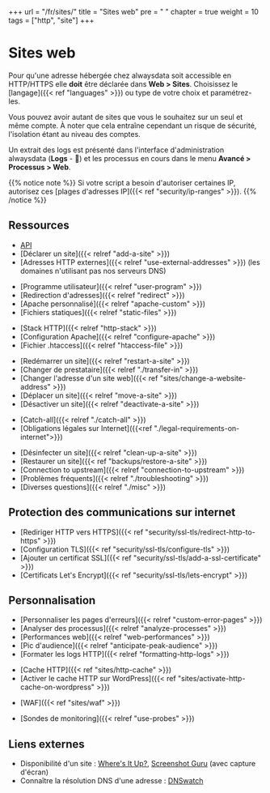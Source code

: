 +++
url = "/fr/sites/"
title = "Sites web"
pre = "<i class='fas fa-fw fa-globe'></i> "
chapter = true
weight = 10
tags = ["http", "site"]
+++

# Sites web

Pour qu'une adresse hébergée chez alwaysdata soit accessible en HTTP/HTTPS elle **doit** être déclarée dans **Web > Sites**. Choisissez le [langage]({{< ref "languages" >}}) ou type de votre choix et paramétrez-les.

Vous pouvez avoir autant de sites que vous le souhaitez sur un seul et même compte. À noter que cela entraîne cependant un risque de sécurité, l'isolation étant au niveau des comptes.

Un extrait des logs est présenté dans l'interface d'administration alwaysdata (**Logs** - 📄) et les processus en cours dans le menu **Avancé > Processus > Web**.

{{% notice note %}}
Si votre script a besoin d'autoriser certaines IP, autorisez ces [plages d'adresses IP]({{< ref "security/ip-ranges" >}}).
{{% /notice %}}

## Ressources

- [API](https://api.alwaysdata.com/v1/site/doc/)
- [Déclarer un site]({{< relref "add-a-site" >}})
- [Adresses HTTP externes]({{< relref "use-external-addresses" >}}) (les domaines n'utilisant pas nos serveurs DNS)
* [Programme utilisateur]({{< relref "user-program" >}})
* [Redirection d'adresses]({{< relref "redirect" >}})
* [Apache personnalisé]({{< relref "apache-custom" >}})
* [Fichiers statiques]({{< relref "static-files" >}})
- [Stack HTTP]({{< relref "http-stack" >}})
- [Configuration Apache]({{< relref "configure-apache" >}})
- [Fichier .htaccess]({{< relref "htaccess-file" >}})
* [Redémarrer un site]({{< relref "restart-a-site" >}})
* [Changer de prestataire]({{< relref "./transfer-in" >}})
* [Changer l'adresse d'un site web]({{< ref "sites/change-a-website-address" >}})
* [Déplacer un site]({{< relref "move-a-site" >}})
* [Désactiver un site]({{< relref "deactivate-a-site" >}})
- [Catch-all]({{< relref "./catch-all" >}})
- [Obligations légales sur Internet]({{<ref "./legal-requirements-on-internet">}})
* [Désinfecter un site]({{< relref "clean-up-a-site" >}})
* [Restaurer un site]({{< ref "backups/restore-a-site" >}})
* [Connection to upstream]({{< relref "connection-to-upstream" >}})
* [Problèmes fréquents]({{< relref "./troubleshooting" >}})
* [Diverses questions]({{< relref "./misc" >}})

## Protection des communications sur internet

- [Rediriger HTTP vers HTTPS]({{< ref "security/ssl-tls/redirect-http-to-https" >}})
- [Configuration TLS]({{< ref "security/ssl-tls/configure-tls" >}})
- [Ajouter un certificat SSL]({{< ref "security/ssl-tls/add-a-ssl-certificate" >}})
- [Certificats Let's Encrypt]({{< ref "security/ssl-tls/lets-encrypt" >}})

## Personnalisation

* [Personnaliser les pages d'erreurs]({{< relref "custom-error-pages" >}})
* [Analyser des processus]({{< relref "analyze-processes" >}})
* [Performances web]({{< relref "web-performances" >}})
* [Pic d'audience]({{< relref "anticipate-peak-audience" >}})
* [Formater les logs HTTP]({{< relref "formatting-http-logs" >}})
- [Cache HTTP]({{< ref "sites/http-cache" >}})
- [Activer le cache HTTP sur WordPress]({{< ref "sites/activate-http-cache-on-wordpress" >}})
* [WAF]({{< ref "sites/waf" >}})
- [Sondes de monitoring]({{< relref "use-probes" >}})

## Liens externes

- Disponibilité d'un site : [Where's It Up?](https://wheresitup.com/), [Screenshot Guru](https://screenshot.guru/) (avec capture d'écran)
- Connaître la résolution DNS d'une adresse : [DNSwatch](https://www.dnswatch.info/)
